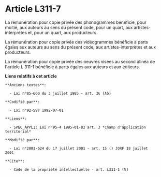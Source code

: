 # Article L311-7

La rémunération pour copie privée des phonogrammes bénéficie, pour moitié, aux auteurs au sens du présent code, pour un
quart, aux artistes-interprètes et, pour un quart, aux producteurs. 

La rémunération pour copie privée des vidéogrammes bénéficie à parts égales aux auteurs au sens du présent code, aux
artistes-interprètes et aux producteurs. 

La rémunération pour copie privée des oeuvres visées au second alinéa de l'article L 311-1 bénéficie à parts égales aux
auteurs et aux éditeurs.

**Liens relatifs à cet article**

	**Anciens textes**:

	  - Loi n°85-660 du 3 juillet 1985 - art. 36 (Ab)

	**Codifié par**:

	  - Loi n°92-597 1992-07-01

	**Liens**:

	  - SPEC_APPLI: Loi n°95-4 1995-01-03 art. 3 *champ d'application territorial*

	**Modifié par**:

	  - Loi n°2001-624 du 17 juillet 2001 - art. 15 () JORF 18 juillet 2001

	**Cite**:

	  - Code de la propriété intellectuelle - art. L311-1 (V)
